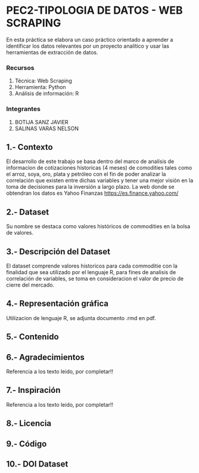 # PEC2-TIPOLOGIA DE DATOS - WEB SCRAPING

En esta práctica se elabora un caso práctico orientado a aprender a identificar los datos relevantes por un proyecto analítico y usar las herramientas de extracción de datos.

### Recursos
1. Técnica: Web Scraping
2. Herramienta: Python
3. Análisis de información: R

### Integrantes
1. BOTIJA SANZ JAVIER
2. SALINAS VARAS NELSON

## 1.- Contexto
El desarrollo de este trabajo se basa dentro del marco de analísis de informacion de cotizaciones historicas (4 meses) de comodities tales como el arroz, soya, oro, plata y petróleo con el fin de poder analizar la correlación que existen entre dichas variables y tener una mejor visión en la toma de decisiones para la inversión a largo plazo. La web donde se obtendran los datos es Yahoo Finanzas https://es.finance.yahoo.com/

## 2.- Dataset
Su nombre se destaca como valores históricos de commodities en la bolsa de valores.

## 3.- Descripción del Dataset
El dataset comprende valores historicos para cada commoditie con la finalidad que sea utilizado por el lenguaje R, para fines de analisis de correlación de variables, se toma en consideracion el valor de precio de cierre del mercado.

## 4.- Representación gráfica
Utilizacion de lenguaje R, se adjunta documento .rmd en pdf.

## 5.- Contenido

## 6.- Agradecimientos
Referencia a los texto leido, por completar!!

## 7.- Inspiración
Referencia a los texto leido, por completar!!

## 8.- Licencia

## 9.- Código

## 10.- DOI Dataset
